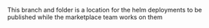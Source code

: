 This branch and folder is a location for the helm deployments to be published while the marketplace team works on them
